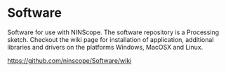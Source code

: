 # Software
Software for use with NINScope. The software repository is a Processing sketch.
Checkout the wiki page for installation of application, additional libraries and drivers on the platforms Windows, MacOSX and Linux.

https://github.com/ninscope/Software/wiki
